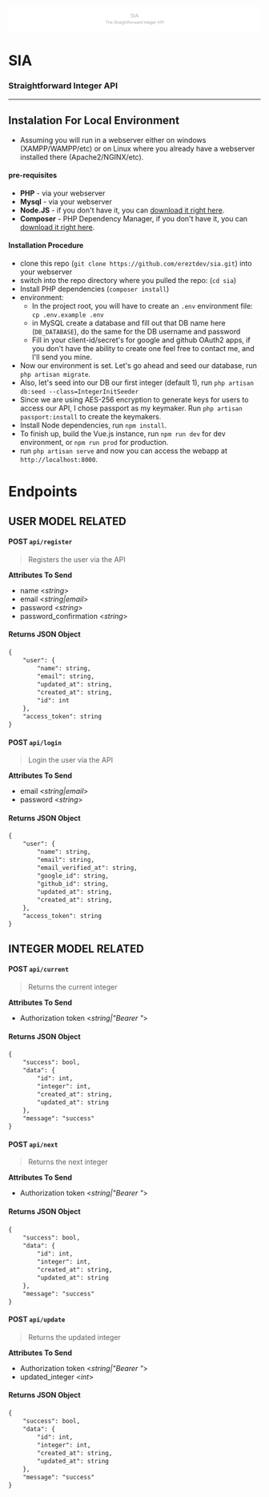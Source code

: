![](https://github.com/ereztdev/sia/blob/master/public/imgs/sia_splash.png?raw=true)
# SIA
### Straightforward Integer API

---

## Instalation For Local Environment
- Assuming you will run in a webserver either on windows (XAMPP/WAMPP/etc) or on Linux where you already have a 
webserver installed there (Apache2/NGINX/etc). 
#### pre-requisites
- **PHP** - via your webserver
- **Mysql** - via your webserver 
- **Node.JS** -  if you don't have it, you can [download it right here](https://nodejs.org/dist/v12.16.2/node-v12.16.2-x64.msi).
- **Composer** - PHP Dependency Manager, if you don't have it, you can [download it right here](https://getcomposer.org/download/).

#### Installation Procedure
- clone this repo (`git clone https://github.com/ereztdev/sia.git`) into your webserver
- switch into the repo directory where you pulled the repo: (`cd sia`)
- Install PHP dependencies (`composer install`)
- environment:
  - In the project root, you will have to create an `.env` environment file: `cp .env.example .env`
  - in MySQL create a database and fill out that DB name here (`DB_DATABASE`), do the same for the DB username and 
  password 
  - Fill in your client-id/secret's for google and github OAuth2 apps, if you don't have the ability to 
    create one feel free to contact me, and I'll send you mine. 
- Now our environment is set. Let's go ahead and seed our database, run `php artisan migrate`.
- Also, let's seed into our DB our first integer (default 1), run `php artisan db:seed --class=IntegerInitSeeder` 
- Since we are using AES-256 encryption to generate keys for users to access our API, I chose passport as my keymaker. 
Run `php artisan passport:install` to create the keymakers.
- Install Node dependencies, run `npm install`.
- To finish up, build the Vue.js instance, run `npm run dev` for dev environment, or `npm run prod` for production.
- run `php artisan serve` and now you can access the webapp at `http://localhost:8000`.

# Endpoints
## USER MODEL RELATED
#### **POST** `api/register`
> Registers the user via the API

**Attributes To Send**

- name <*string*>
- email <*string|email*>
- password <*string*>
- password_confirmation <*string*>

#### Returns JSON Object
```
{
    "user": {
        "name": string,
        "email": string,
        "updated_at": string,
        "created_at": string,
        "id": int
    },
    "access_token": string
}
```
#### **POST** `api/login`
> Login the user via the API

**Attributes To Send**
- email <*string|email*>
- password <*string*>
#### Returns JSON Object
```
{
    "user": {
        "name": string,
        "email": string,
        "email_verified_at": string,
        "google_id": string,
        "github_id": string,
        "updated_at": string,
        "created_at": string,
    },
    "access_token": string
}
```
## INTEGER MODEL RELATED
#### **POST** `api/current`
>Returns the current integer
>
**Attributes To Send**
- Authorization token <*string|"Bearer "*>
#### Returns JSON Object
```
{
    "success": bool,
    "data": {
        "id": int,
        "integer": int,
        "created_at": string,
        "updated_at": string
    },
    "message": "success"
}
```
#### **POST** `api/next`
>Returns the next integer
>
**Attributes To Send**
- Authorization token <*string|"Bearer "*>
#### Returns JSON Object
```
{
    "success": bool,
    "data": {
        "id": int,
        "integer": int,
        "created_at": string,
        "updated_at": string
    },
    "message": "success"
}
```
#### **POST** `api/update`
>Returns the updated integer
>
**Attributes To Send**
- Authorization token <*string|"Bearer "*>
- updated_integer <*int*>
#### Returns JSON Object
```
{
    "success": bool,
    "data": {
        "id": int,
        "integer": int,
        "created_at": string,
        "updated_at": string
    },
    "message": "success"
}
```
